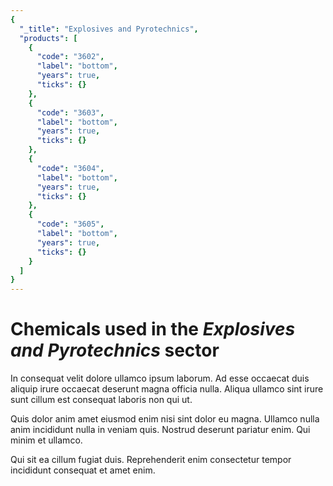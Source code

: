 ```yaml
---
{
  "_title": "Explosives and Pyrotechnics",
  "products": [
    {
      "code": "3602",
      "label": "bottom",
      "years": true,
      "ticks": {}
    },
    {
      "code": "3603",
      "label": "bottom",
      "years": true,
      "ticks": {}
    },
    {
      "code": "3604",
      "label": "bottom",
      "years": true,
      "ticks": {}
    },
    {
      "code": "3605",
      "label": "bottom",
      "years": true,
      "ticks": {}
    }
  ]
}
---
```


# Chemicals used in the _Explosives and Pyrotechnics_ sector

In consequat velit dolore ullamco ipsum laborum. Ad esse occaecat duis aliquip irure occaecat deserunt magna officia nulla. Aliqua ullamco sint irure sunt cillum est consequat laboris non qui ut.

Quis dolor anim amet eiusmod enim nisi sint dolor eu magna. Ullamco nulla anim incididunt nulla in veniam quis. Nostrud deserunt pariatur enim. Qui minim et ullamco.

Qui sit ea cillum fugiat duis. Reprehenderit enim consectetur tempor incididunt consequat et amet enim.